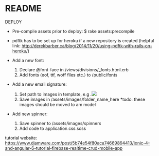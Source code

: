 # README

DEPLOY

- Pre-compile assets prior to deploy: $ rake assets:precompile

- pdftk has to be set up for heroku if a new repository is created (helpful link: http://derekbarber.ca/blog/2014/11/20/using-pdftk-with-rails-on-heroku/)

- Add a new font: 
	1) Declare @font-face in /views/divisions/_fonts.html.erb 
	2) Add fonts (eof, ttf, woff files etc.) to /public/fonts

- Add a new email signature:
	1) Set path to images in template, e.g .<img src="/assets/airschool_43_email_sig/url.png">
	2) Save images in /assets/images/folder_name_here
	*todo: these images should be moved to am model

- Add new spinner:
	1) Save spinner to /assets/images/spinners
	2) Add code to application.css.scss

tutorial website: https://www.djamware.com/post/5b74e54f80aca74669894413/ionic-4-and-angular-6-tutorial-firebase-realtime-crud-mobile-app